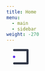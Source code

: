 ```yaml
---
title: Home
menu:
  - main
  - sidebar
weight: -270
---
```


<style>
  .loader {
    --path: #2F3545;
    --dot: #5628EE;
    --duration: 3s;
    width: 44px;
    height: 44px;
    position: relative;
  }
  .loader:before {
    content: '';
    width: 6px;
    height: 6px;
    border-radius: 50%;
    position: absolute;
    display: block;
    background: var(--dot);
    top: 37px;
    left: 19px;
    -webkit-transform: translate(-18px, -18px);
            transform: translate(-18px, -18px);
    -webkit-animation: dotRect var(--duration) cubic-bezier(0.785, 0.135, 0.15, 0.86) infinite;
            animation: dotRect var(--duration) cubic-bezier(0.785, 0.135, 0.15, 0.86) infinite;
  }
  .loader svg {
    display: block;
    width: 100%;
    height: 100%;
  }
  .loader svg rect,
  .loader svg polygon,
  .loader svg circle {
    fill: none;
    stroke: var(--path);
    stroke-width: 10px;
    stroke-linejoin: round;
    stroke-linecap: round;
  }
  .loader svg polygon {
    stroke-dasharray: 145 76 145 76;
    stroke-dashoffset: 0;
    -webkit-animation: pathTriangle var(--duration) cubic-bezier(0.785, 0.135, 0.15, 0.86) infinite;
            animation: pathTriangle var(--duration) cubic-bezier(0.785, 0.135, 0.15, 0.86) infinite;
  }
  .loader svg rect {
    stroke-dasharray: 192 64 192 64;
    stroke-dashoffset: 0;
    -webkit-animation: pathRect 3s cubic-bezier(0.785, 0.135, 0.15, 0.86) infinite;
            animation: pathRect 3s cubic-bezier(0.785, 0.135, 0.15, 0.86) infinite;
  }
  .loader svg circle {
    stroke-dasharray: 150 50 150 50;
    stroke-dashoffset: 75;
    -webkit-animation: pathCircle var(--duration) cubic-bezier(0.785, 0.135, 0.15, 0.86) infinite;
            animation: pathCircle var(--duration) cubic-bezier(0.785, 0.135, 0.15, 0.86) infinite;
  }
  .loader.triangle {
    width: 48px;
  }
  .loader.triangle:before {
    left: 21px;
    -webkit-transform: translate(-10px, -18px);
            transform: translate(-10px, -18px);
    -webkit-animation: dotTriangle var(--duration) cubic-bezier(0.785, 0.135, 0.15, 0.86) infinite;
            animation: dotTriangle var(--duration) cubic-bezier(0.785, 0.135, 0.15, 0.86) infinite;
  }

  @-webkit-keyframes pathTriangle {
    33% {
      stroke-dashoffset: 74;
    }
    66% {
      stroke-dashoffset: 147;
    }
    100% {
      stroke-dashoffset: 221;
    }
  }

  @keyframes pathTriangle {
    33% {
      stroke-dashoffset: 74;
    }
    66% {
      stroke-dashoffset: 147;
    }
    100% {
      stroke-dashoffset: 221;
    }
  }
  @-webkit-keyframes dotTriangle {
    33% {
      -webkit-transform: translate(0, 0);
              transform: translate(0, 0);
    }
    66% {
      -webkit-transform: translate(10px, -18px);
              transform: translate(10px, -18px);
    }
    100% {
      -webkit-transform: translate(-10px, -18px);
              transform: translate(-10px, -18px);
    }
  }
  @keyframes dotTriangle {
    33% {
      -webkit-transform: translate(0, 0);
              transform: translate(0, 0);
    }
    66% {
      -webkit-transform: translate(10px, -18px);
              transform: translate(10px, -18px);
    }
    100% {
      -webkit-transform: translate(-10px, -18px);
              transform: translate(-10px, -18px);
    }
  }
  @-webkit-keyframes pathRect {
    25% {
      stroke-dashoffset: 64;
    }
    50% {
      stroke-dashoffset: 128;
    }
    75% {
      stroke-dashoffset: 192;
    }
    100% {
      stroke-dashoffset: 256;
    }
  }
  @keyframes pathRect {
    25% {
      stroke-dashoffset: 64;
    }
    50% {
      stroke-dashoffset: 128;
    }
    75% {
      stroke-dashoffset: 192;
    }
    100% {
      stroke-dashoffset: 256;
    }
  }
  @-webkit-keyframes dotRect {
    25% {
      -webkit-transform: translate(0, 0);
              transform: translate(0, 0);
    }
    50% {
      -webkit-transform: translate(18px, -18px);
              transform: translate(18px, -18px);
    }
    75% {
      -webkit-transform: translate(0, -36px);
              transform: translate(0, -36px);
    }
    100% {
      -webkit-transform: translate(-18px, -18px);
              transform: translate(-18px, -18px);
    }
  }
  @keyframes dotRect {
    25% {
      -webkit-transform: translate(0, 0);
              transform: translate(0, 0);
    }
    50% {
      -webkit-transform: translate(18px, -18px);
              transform: translate(18px, -18px);
    }
    75% {
      -webkit-transform: translate(0, -36px);
              transform: translate(0, -36px);
    }
    100% {
      -webkit-transform: translate(-18px, -18px);
              transform: translate(-18px, -18px);
    }
  }
  @-webkit-keyframes pathCircle {
    25% {
      stroke-dashoffset: 125;
    }
    50% {
      stroke-dashoffset: 175;
    }
    75% {
      stroke-dashoffset: 225;
    }
    100% {
      stroke-dashoffset: 275;
    }
  }
  @keyframes pathCircle {
    25% {
      stroke-dashoffset: 125;
    }
    50% {
      stroke-dashoffset: 175;
    }
    75% {
      stroke-dashoffset: 225;
    }
    100% {
      stroke-dashoffset: 275;
    }
  }
  .loader {
    display: inline-block;
    margin: 0 16px;
  }
</style>
<div class="loader">
    <svg viewBox="0 0 80 80">
        <rect x="8" y="8" width="64" height="64"></rect>
    </svg>
</div>
